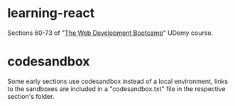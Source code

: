 # learning-react
Sections 60-73 of "[The Web Development Bootcamp](https://www.udemy.com/course/the-web-developer-bootcamp)" UDemy course.

# codesandbox
Some early sections use codesandbox instead of a local environment, links to the sandboxes are included in a "codesandbox.txt" file in the respective section's folder.